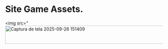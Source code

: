 # Site Game Assets.

<img src="<img width="535" height="58" alt="Captura de tela 2025-09-26 151409" src="https://github.com/user-attachments/assets/79b2d70e-13c8-444d-bb96-575221ad59c3" />

